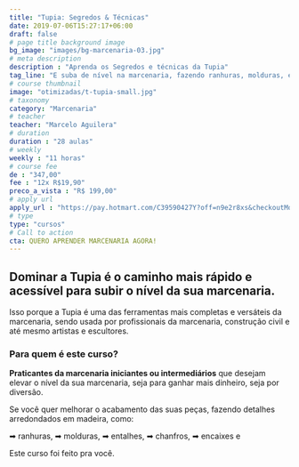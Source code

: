 ```yaml
---
title: "Tupia: Segredos & Técnicas"
date: 2019-07-06T15:27:17+06:00
draft: false
# page title background image
bg_image: "images/bg-marcenaria-03.jpg"
# meta description
description : "Aprenda os Segredos e técnicas da Tupia"
tag_line: "E suba de nível na marcenaria, fazendo ranhuras, molduras, entalhes, chanfros, encaixes e detalhes arredondados em madeira."
# course thumbnail
image: "otimizadas/t-tupia-small.jpg"
# taxonomy
category: "Marcenaria"
# teacher
teacher: "Marcelo Aguilera"
# duration
duration : "28 aulas"
# weekly
weekly : "11 horas"
# course fee
de : "347,00"
fee : "12x R$19,90"
preco_a_vista : "R$ 199,00"
# apply url
apply_url : "https://pay.hotmart.com/C39590427Y?off=n9e2r8xs&checkoutMode=10"
# type
type: "cursos"
# Call to action
cta: QUERO APRENDER MARCENARIA AGORA!
---
```



## Dominar a Tupia é o caminho mais rápido e acessível para subir o nível da sua marcenaria.
Isso porque a Tupia é uma das ferramentas mais completas e versáteis da marcenaria, sendo usada por profissionais da marcenaria, construção civil e até mesmo artistas e escultores.

### Para quem é este curso?
**Praticantes da marcenaria iniciantes ou intermediários** que desejam elevar o nível da sua marcenaria, seja para ganhar mais dinheiro, seja por diversão.

Se você quer melhorar o acabamento das suas peças, fazendo detalhes arredondados em madeira, como:

➡ ranhuras,
➡ molduras,
➡ entalhes,
➡ chanfros,
➡ encaixes e

Este curso foi feito pra você.
